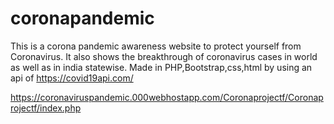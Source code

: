 # coronapandemic

This is a corona pandemic awareness website to protect yourself from Coronavirus.
It also shows the breakthrough of coronavirus cases in world as well as in india statewise.
Made in PHP,Bootstrap,css,html by using an api of https://covid19api.com/ 

https://coronaviruspandemic.000webhostapp.com/Coronaprojectf/Coronaprojectf/index.php

